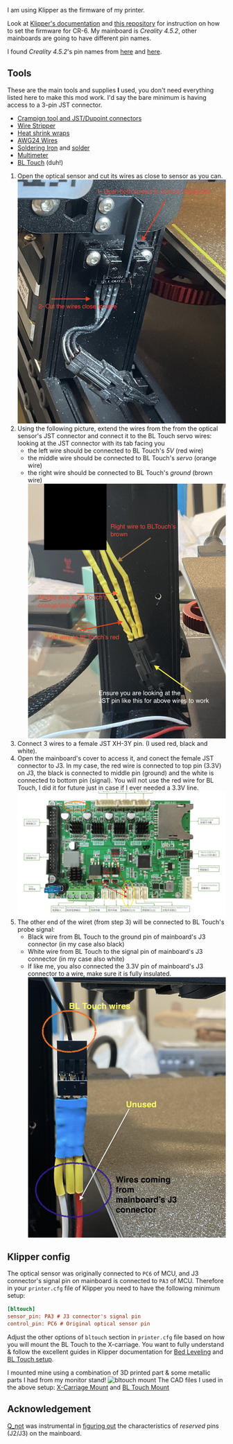 I am using Klipper as the firmware of my printer.

Look at [Klipper's documentation](https://www.klipper3d.org) and [this repository](https://github.com/KoenVanduffel/CR-6_Klipper) for instruction on how to set the firmware for CR-6.
My mainboard is _Creality 4.5.2_, other mainboards are going to have different pin names.

I found _Creality 4.5.2_'s pin names from [here](https://github.com/CR6Community/Marlin/blob/extui/Marlin/src/pins/stm32f1/pins_CREALITY_V45x.h) and [here](https://github.com/CR6Community/Marlin/blob/extui/Marlin/src/pins/stm32f1/pins_CREALITY_V452.h).


## Tools
These are the main tools and supplies **I** used, you don't need everything listed here to make this mod work. I'd say the bare minimum is having access to a 3-pin JST connector.

- [Crampign tool and JST/Dupoint connectors](https://www.amazon.com/dp/B0BJZN4KD7)
- [Wire Stripper](https://www.amazon.com/dp/B097SZ1F7W)
- [Heat shrink wraps](https://www.amazon.com/dp/B072PCQ2LW)
- [AWG24 Wires](https://www.amazon.com/dp/B089D13Y1N)
- [Soldering Iron](https://www.amazon.com/gp/product/B00ANZRT4M) and [solder](https://www.amazon.com/gp/product/B00068IJWC)
- [Multimeter](https://www.amazon.com/gp/product/B000EVYGZA)
- [BL Touch](https://www.amazon.com/dp/B076PQG1FF) (duh!)

1. Open the optical sensor and cut its wires as close to sensor as you can.
![Optical sensor](IMG_0131.png)
2. Using the following picture, extend the wires from the from the optical sensor's JST connector and connect it to the BL Touch servo wires: looking at the JST connector with its tab facing you
    - the left wire should be connected to BL Touch's *5V* (red wire)
    - the middle wire should be connected to BL Touch's *servo* (orange wire)
    - the right wire should be connected to BL Touch's *ground* (brown wire)
![Optical sensor rewiring](image.png)
3. Connect 3 wires to a female JST XH-3Y pin. (I used red, black and white).
4. Open the mainboard's cover to access it, and conect the female JST connector to J3. In my case, the red wire is connected to top pin (3.3V) on J3, the black is connected to middle pin (ground) and the white is connected to bottom pin (signal). You will not use the red wire for BL Touch, I did it for future just in case if I ever needed a 3.3V line.
![mainboard J3](image-1.png)
5. The other end of the wiret (from step 3) will be connected to BL Touch's probe signal:
    - Black wire from BL Touch to the ground pin of mainboard's J3 connector (in my case also black)
    - White wire from BL Touch to the signal pin of mainboard's J3 connector (in my case also white)
    - If like me, you also connected the 3.3V pin of mainboard's J3 connector to a wire, make sure it is fully insulated.
    ![BLTouch signal](image-2.png)

## Klipper config

The optical sensor was originally connected to `PC6` of MCU, and J3 connector's signal pin on mainboard is connected to `PA3` of MCU.
Therefore in your `printer.cfg` file of Klipper you need to have the following minimum setup:

```ini
[bltouch]
sensor_pin: PA3 # J3 connector's signal pin
control_pin: PC6 # Original optical sensor pin
```

Adjust the other options of `bltouch` section in `printer.cfg` file based on how you will mount the BL Touch to the X-carriage. You want to fully understand & follow the excellent guides in Klipper documentation for [Bed Leveling](https://www.klipper3d.org/Bed_Level.html) and [BL Touch setup](https://www.klipper3d.org/BLTouch.html).

I mounted mine using a combination of 3D printed part & some metallic parts I had from my monitor stand!
![bltouch mount](image-3.png)
The CAD files I used in the above setup: [X-Carriage Mount](../resources/BLTouchCarriage-Mount.step) and [BL Touch Mount](../resources/BLTouchCarriage-Mount.step)

## Acknowledgement

[Q_not](https://www.reddit.com/user/Q_not/) was instrumental in [figuring out](https://www.reddit.com/r/CR6/comments/18s6fkv/comment/kf62rpf/?utm_source=share&utm_medium=web2x&context=3)
 the characteristics of *reserved* pins (J2/J3) on the mainboard.